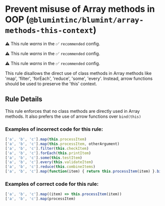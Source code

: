 # Prevent misuse of Array methods in OOP (`@blumintinc/blumint/array-methods-this-context`)

⚠️ This rule _warns_ in the ✅ `recommended` config.

<!-- end auto-generated rule header -->

⚠️ This rule _warns_ in the ✅ `recommended` config.

<!-- end auto-generated rule header -->

⚠️ This rule _warns_ in the ✅ `recommended` config.

<!-- end auto-generated rule header -->

This rule disallows the direct use of class methods in Array methods like 'map', 'filter', 'forEach', 'reduce', 'some', 'every'. Instead, arrow functions should be used to preserve the 'this' context.

## Rule Details

This rule enforces that no class methods are directly used in Array methods. It also prefers the use of arrow functions over `bind(this)`

### Examples of incorrect code for this rule:

```typescript
['a', 'b', 'c'].map(this.processItem)
['a', 'b', 'c'].map(this.processItem, otherArgument)
['a', 'b', 'c'].filter(this.checkItem)
['a', 'b', 'c'].forEach(this.printItem)
['a', 'b', 'c'].some(this.testItem)
['a', 'b', 'c'].every(this.validateItem)
['a', 'b', 'c'].reduce(this.combineItems)
['a', 'b', 'c'].map(function(item) { return this.processItem(item) }.bind(this))
```

### Examples of correct code for this rule:
```typescript
['a', 'b', 'c'].map((item) => this.processItem(item))
['a', 'b', 'c'].map(processItem)
```
